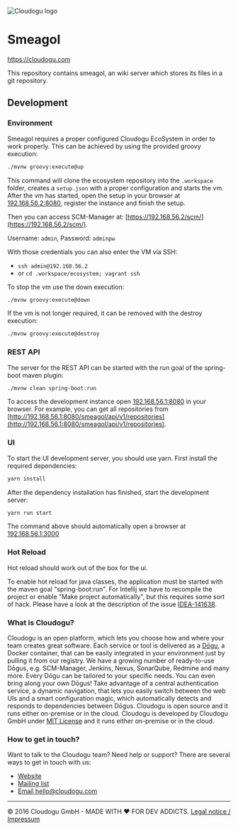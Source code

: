 ![Cloudogu logo](https://cloudogu.com/images/logo.png)
# Smeagol
https://cloudogu.com

This repository contains smeagol, an wiki server which stores its files in a git repository.

## Development

### Environment

Smeagol requires a proper configured Cloudogu EcoSystem in order to work properly. 
This can be achieved by using the provided groovy execution:

```bash 
./mvnw groovy:execute@up
```

This command will clone the ecosystem repository into the `.workspace` folder, creates a `setup.json` with a proper 
configuration and starts the vm. After the vm has started, open the setup in your browser at 
[192.168.56.2:8080](http://192.168.56.2:8080), register the instance and finish the setup.

Then you can access SCM-Manager at: [https://192.168.56.2/scm/](https://192.168.56.2/scm/).

Username: `admin`, Password: `adminpw`

With those credentials you can also enter the VM via SSH:

* `ssh admin@192.168.56.2`
* or `cd .workspace/ecosystem; vagrant ssh`  


To stop the vm use the down execution:

```bash
./mvnw groovy:execute@down
```

If the vm is not longer required, it can be removed with the destroy execution:

```bash
./mvnw groovy:execute@destroy
```

### REST API

The server for the REST API can be started with the run goal of the spring-boot maven plugin:
```bash
./mvnw clean spring-boot:run
```
To access the development instance open [192.168.56.1:8080](http://192.168.56.1:8080) in your browser.
For example, you can get all repositories from [http://192.168.56.1:8080/smeagol/api/v1/repositories](http://192.168.56.1:8080/smeagol/api/v1/repositories).

### UI

To start the UI development server, you should use yarn. First install the required dependencies:

```bash
yarn install
```

After the dependency installation has finished, start the development server:

```bash
yarn run start
```

The command above should automatically open a browser at [192.168.56.1:3000](http://192.168.56.1:3000)

### Hot Reload

Hot reload should work out of the box for the ui. 

To enable hot reload for java classes, the application must be started with the maven goal "spring-boot:run". For 
Intellij we have to recompile the project or enable "Make project automatically", but this requires some sort of hack. 
Please have a look at the description of the issue [IDEA-141638](https://youtrack.jetbrains.com/issue/IDEA-141638). 

### What is Cloudogu?

Cloudogu is an open platform, which lets you choose how and where your team creates great software. Each service or tool 
is delivered as a [Dōgu](https://translate.google.com/?text=D%26%23x014d%3Bgu#ja/en/%E9%81%93%E5%85%B7), a Docker 
container, that can be easily integrated in your environment just by pulling it from our registry. We have a growing 
number of ready-to-use Dōgus, e.g. SCM-Manager, Jenkins, Nexus, SonarQube, Redmine and many more. Every Dōgu can be 
tailored to your specific needs. You can even bring along your own Dōgus! Take advantage of a central authentication 
service, a dynamic navigation, that lets you easily switch between the web UIs and a smart configuration magic, which 
automatically detects and responds to dependencies between Dōgus. Cloudogu is open source and it runs either on-premise 
or in the cloud. Cloudogu is developed by Cloudogu GmbH under [MIT License](https://cloudogu.com/license.html) and it 
runs either on-premise or in the cloud.

### How to get in touch?

Want to talk to the Cloudogu team? Need help or support? There are several ways to get in touch with us:

* [Website](https://cloudogu.com)
* [Mailing list](https://groups.google.com/forum/#!forum/cloudogu)
* [Email hello@cloudogu.com](mailto:hello@cloudogu.com)

---
&copy; 2016 Cloudogu GmbH - MADE WITH :heart: FOR DEV ADDICTS. [Legal notice / Impressum](https://cloudogu.com/imprint.html)
